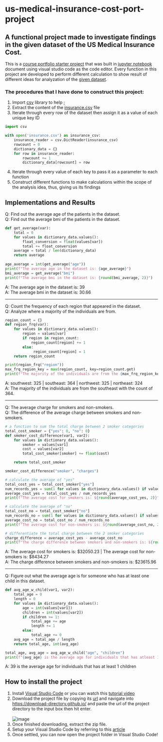 # us-medical-insurance-cost-port-project

## A functional project made to investigate findings in the given dataset of the US Medical Insurance Cost.

This is a [course portfolio starter project](https://discuss.codecademy.com/c/project/portfolio-project-python-project/1908) that was built in [jupyter notebook](https://jupyter.org/) document using visual studio code as the code editor. Every function in this project are developed to perform different calculation to show result of different ideas for analyzation of the [given dataset](https://raw.githubusercontent.com/Irron21/us-medical-insurance-cost-data-analysis/main/us-medical-insurance-cost-project-files/insurance.csv).

### The procedures that I have done to construct this project:
1. Import [csv](https://docs.python.org/3/library/csv.html) library to help ;
2. Extract the content of the [insurance.csv](https://github.com/Irron21/us-medical-insurance-cost-data-analysis/blob/main/us-medical-insurance-cost-project-files/insurance.csv) file
3. Iterate through every row of the dataset then assign it as a value of each unique key ID
```python
import csv

with open('insurance.csv') as insurance_csv:
    insurance_reader = csv.DictReader(insurance_csv)
    rowcount = 0
    dictionary_data = {}
    for row in insurance_reader:
        rowcount += 1
        dictionary_data[rowcount] = row
```
4. Iterate through every value of each key to pass it as a parameter to each function
5. Construct different functions to make calculations within the scope of the analysis idea, thus, giving us its findings

## Implementations and Results
Q: Find out the average age of the patients in the dataset. <br>
Q: Find out the average bmi of the patients in the dataset.
```python
def get_average(var):
    total = 0
    for values in dictionary_data.values():
        float_conversion = float(values[var])
        total += float_conversion
    average = total / len(dictionary_data)
    return average
    
age_average = int(get_average("age"))
print(f"The average age in the dataset is: {age_average}")
bmi_average = get_average("bmi")
print(f"The average bmi in the dataset is: {round(bmi_average, 2)}")
```

A: The average age in the dataset is: 39 <br>
A: The average bmi in the dataset is: 30.66

---

Q: Count the frequency of each region that appeared in the dataset. <br>
Q: Analyze where a majority of the individuals are from.
```python
region_count = {}
def region_frq(var):
    for values in dictionary_data.values():
        region = values[var]
        if region in region_count:
            region_count[region] += 1
        else:
             region_count[region] = 1
    return region_count

print(region_frq("region"))
max_frq_region_key = max(region_count, key=region_count.get)
print(f"The majority of the individuals are from the {max_frq_region_key} with the count of {max(region_count.values())}")
```
A: southwest: 325 | southeast: 364 | northwest: 325 | northeast: 324 <br>
A: The majority of the individuals are from the southeast with the count of 364.

---

Q: The average charge for smokers and non-smokers. <br>
Q: The difference of the average charge between smokers and non-smokers.
```python
# a function to sum the total charge between 2 smoker categories
total_cost_smoker = {"yes": 0, "no": 0}
def smoker_cost_difference(var1, var2):
    for values in dictionary_data.values():
        smoker = values[var1]
        cost = values[var2]
        total_cost_smoker[smoker] += float(cost)

    return total_cost_smoker

smoker_cost_difference("smoker", "charges")

# calculate the average of "yes"
total_cost_yes = total_cost_smoker["yes"]
num_records_yes = sum(1 for values in dictionary_data.values() if values["smoker"] == "yes")
average_cost_yes = total_cost_yes / num_records_yes
print(f"The average cost for smokers is: ${round(average_cost_yes, 2)}")

# calculate the average of "no"
total_cost_no = total_cost_smoker["no"]
num_records_no = sum(1 for values in dictionary_data.values() if values["smoker"] == "no")
average_cost_no = total_cost_no / num_records_no
print(f"The average cost for non-smokers is: ${round(average_cost_no, 2)}" )

# differentiate the total charge between the 2 smoker categories
charge_difference = average_cost_yes - average_cost_no
print(f"The charge difference between smokers and non-smokers is: ${round(charge_difference, 2)}")
```
A: The average cost for smokers is: $32050.23 | The average cost for non-smokers is: $8434.27 <br>
A: The charge difference between smokers and non-smokers is: $23615.96

---

Q: Figure out what the average age is for someone who has at least one child in this dataset.
```python
def avg_age_w_child(var1, var2):
    total_age = 0
    length = 0
    for values in dictionary_data.values():
        age = int(values[var1])
        children = int(values[var2])
        if children >= 1:
            total_age += age
            length += 1
        else:
            total_age += 0
    avg_age = total_age / length
    return total_age, int(avg_age)

total_age, avg_age = avg_age_w_child("age", "children")
print(f"{avg_age} is the average age for individuals that has atleast 1 children")
```
A: 39 is the average age for individuals that has at least 1 children

## How to install the project
1. Install [Visual Studio Code](https://code.visualstudio.com/) or you can watch this [tutorial video](https://www.youtube.com/watch?v=JPZsB_6yHVo)
2. Download the project file by copying its [url](https://github.com/Irron21/us-medical-insurance-cost-data-analysis/tree/main/python-portfolio-project-starter-files) and navigate into https://download-directory.github.io/ and paste the url of the project directory to the input box then hit enter. <br><br>
![image](https://user-images.githubusercontent.com/106497944/226794192-f87e4e3d-9f03-401c-9ac3-28afbe8e9a84.png)
3. Once finished downloading, extract the zip file.
4. Setup your Visual Studio Code by referring to this [article](https://code.visualstudio.com/docs/datascience/jupyter-notebooks#_setting-up-your-environment)
5. Once settled, you can now open the project folder in Visual Studio Code!

